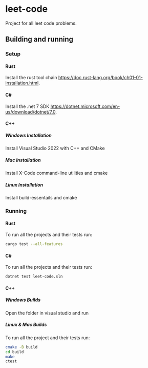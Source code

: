 # leet-code

Project for all leet code problems.

## Building and running

### Setup

#### Rust

Install the rust tool chain <https://doc.rust-lang.org/book/ch01-01-installation.html>.

#### C#

Install the .net 7 SDK <https://dotnet.microsoft.com/en-us/download/dotnet/7.0>.

#### C++

##### Windows Installation

Install Visual Studio 2022 with C++ and CMake

##### Mac Installation

Install X-Code command-line utilities and cmake

##### Linux Installation

Install build-essentails and cmake

### Running

#### Rust

To run all the projects and their tests run:
```bash
cargo test --all-features
```

#### C#

To run all the projects and their tests run: 
```bash
dotnet test leet-code.sln
```

#### C++

##### Windows Builds

Open the folder in visual studio and run

##### Linux & Mac Builds

To run all the project and their tests run:
```bash
cmake -B build
cd build
make
ctest
```
